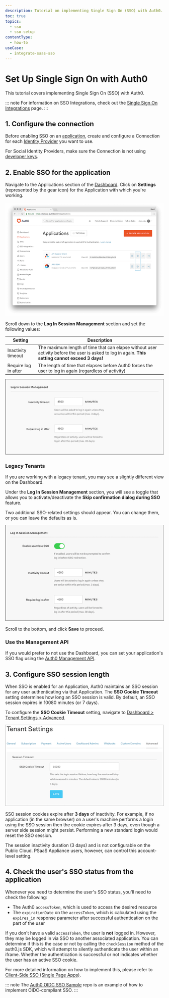 ```yaml
---
description: Tutorial on implementing Single Sign On (SSO) with Auth0.
toc: true
topics:
  - sso
  - sso-setup
contentType:
  - how-to
useCase:
  - integrate-saas-sso
---
```

# Set Up Single Sign On with Auth0

This tutorial covers implementing Single Sign On (SSO) with Auth0.

::: note
For information on SSO Integrations, check out the [Single Sign On Integrations](/integrations/sso) page.
:::

## 1. Configure the connection

Before enabling SSO on an [application](/applications), create and configure a Connection for each [Identity Provider](/identityproviders) you want to use.

For Social Identity Providers, make sure the Connection is not using [developer keys](/connections/devkeys).

## 2. Enable SSO for the application

Navigate to the Applications section of the [Dashboard](${manage_url}/#/clients). Click on **Settings** (represented by the gear icon) for the Application with which you're working.

![](/media/articles/sso/single-sign-on/clients-dashboard.png)

Scroll down to the **Log In Session Management** section and set the following values:

| Setting | Description |
| - | - |
| Inactivity timeout | The maximum length of time that can elapse without user activity before the user is asked to log in again. **This setting cannot exceed 3 days!** |
| Require log in after | The length of time that elapses before Auth0 forces the user to log in again (regardless of activity) |

![](/media/articles/sso/sso-session-mgmt-2.png)

### Legacy Tenants

If you are working with a legacy tenant, you may see a slightly different view on the Dashboard.

Under the **Log In Session Management** section, you will see a toggle that allows you to activate/deactivate the **Skip confirmation dialog during SSO** feature.

Two additional SSO-related settings should appear. You can change them, or you can leave the defaults as is.

![](/media/articles/sso/sso-session-mgmt-1.png)

Scroll to the bottom, and click **Save** to proceed.

### Use the Management API

If you would prefer to not use the Dashboard, you can set your application's SSO flag using the [Auth0 Management API](/api/management/v2#!/Clients/patch_clients_by_id).

## 3. Configure SSO session length

When SSO is enabled for an Application, Auth0 maintains an SSO session for any user authenticating via that Application. The **SSO Cookie Timeout** setting determines how long an SSO session is valid. By default, an SSO session expires in 10080 minutes (or 7 days).

To configure the **SSO Cookie Timeout** setting, navigate to [Dashboard > Tenant Settings > Advanced](${manage_url}/#/tenant/advanced).

![](/media/articles/sso/single-sign-on/accountsettings-ssotimeout.png)

SSO session cookies expire after **3 days** of inactivity. For example, if no application (in the same browser) on a user's machine performs a login using the SSO session then the cookie expires after 3 days, even though a server side session might persist. Performing a new standard login would reset the SSO session.

The session inactivity duration (3 days) and is not configurable on the Public Cloud. PSaaS Appliance users, however, can control this account-level setting.

## 4. Check the user's SSO status from the application

Whenever you need to determine the user's SSO status, you'll need to check the following:

* The Auth0 `accessToken`, which is used to access the desired resource
* The `expirationDate` on the `accessToken`, which is calculated using the `expires_in` response parameter after successful authentication on the part of the user

If you don't have a valid `accessToken`, the user is **not** logged in. However, they may be logged in via SSO to another associated application. You can determine if this is the case or not by calling the `checkSession` method of the auth0.js SDK, which will attempt to silently authenticate the user within an iframe. Whether the authentication is successful or not indicates whether the user has an active SSO cookie.

For more detailed information on how to implement this, please refer to [Client-Side SSO (Single Page Apps)](/sso/current/single-page-apps-sso).

::: note
The [Auth0 OIDC SSO Sample](https://github.com/auth0-samples/oidc-sso-sample) repo is an example of how to implement OIDC-compliant SSO.
:::